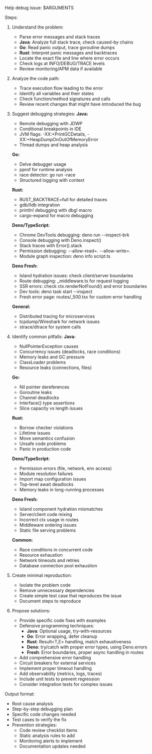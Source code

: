 Help debug issue: $ARGUMENTS

Steps:

1. Understand the problem:
   - Parse error messages and stack traces
   - **Java**: Analyze full stack trace, check caused-by chains
   - **Go**: Read panic output, trace goroutine dumps
   - **Rust**: Interpret panic messages and backtraces
   - Locate the exact file and line where error occurs
   - Check logs at INFO/DEBUG/TRACE levels
   - Review monitoring/APM data if available

2. Analyze the code path:
   - Trace execution flow leading to the error
   - Identify all variables and their states
   - Check function/method signatures and calls
   - Review recent changes that might have introduced the bug

3. Suggest debugging strategies:
   **Java:**
   - Remote debugging with JDWP
   - Conditional breakpoints in IDE
   - JVM flags: -XX:+PrintGCDetails, -XX:+HeapDumpOnOutOfMemoryError
   - Thread dumps and heap analysis

   **Go:**
   - Delve debugger usage
   - pprof for runtime analysis
   - race detector: go run -race
   - Structured logging with context

   **Rust:**
   - RUST_BACKTRACE=full for detailed traces
   - gdb/lldb integration
   - println! debugging with dbg! macro
   - cargo-expand for macro debugging

   **Deno/TypeScript:**
   - Chrome DevTools debugging: deno run --inspect-brk
   - Console debugging with Deno.inspect()
   - Stack traces with Error().stack
   - Permission debugging: --allow-read=. --allow-write=.
   - Module graph inspection: deno info script.ts

   **Deno Fresh:**
   - Island hydration issues: check client/server boundaries
   - Route debugging: _middleware.ts for request logging
   - SSR errors: check ctx.renderNotFound() and error boundaries
   - Dev tools: deno task start --inspect
   - Fresh error page: routes/_500.tsx for custom error handling

   **General:**
   - Distributed tracing for microservices
   - tcpdump/Wireshark for network issues
   - strace/dtrace for system calls

4. Identify common pitfalls:
   **Java:**
   - NullPointerException causes
   - Concurrency issues (deadlocks, race conditions)
   - Memory leaks and GC pressure
   - ClassLoader problems
   - Resource leaks (connections, files)

   **Go:**
   - Nil pointer dereferences
   - Goroutine leaks
   - Channel deadlocks
   - Interface{} type assertions
   - Slice capacity vs length issues

   **Rust:**
   - Borrow checker violations
   - Lifetime issues
   - Move semantics confusion
   - Unsafe code problems
   - Panic in production code

   **Deno/TypeScript:**
   - Permission errors (file, network, env access)
   - Module resolution failures
   - Import map configuration issues
   - Top-level await deadlocks
   - Memory leaks in long-running processes

   **Deno Fresh:**
   - Island component hydration mismatches
   - Server/client code mixing
   - Incorrect ctx usage in routes
   - Middleware ordering issues
   - Static file serving problems

   **Common:**
   - Race conditions in concurrent code
   - Resource exhaustion
   - Network timeouts and retries
   - Database connection pool exhaustion

5. Create minimal reproduction:
   - Isolate the problem code
   - Remove unnecessary dependencies
   - Create simple test case that reproduces the issue
   - Document steps to reproduce

6. Propose solutions:
   - Provide specific code fixes with examples
   - Defensive programming techniques:
     - **Java**: Optional usage, try-with-resources
     - **Go**: Error wrapping, defer cleanup
     - **Rust**: Result<T,E> handling, match exhaustiveness
     - **Deno**: try/catch with proper error types, using Deno.errors
     - **Fresh**: Error boundaries, proper async handling in routes
   - Add comprehensive error handling
   - Circuit breakers for external services
   - Implement proper timeout handling
   - Add observability (metrics, logs, traces)
   - Include unit tests to prevent regression
   - Consider integration tests for complex issues

Output format:

- Root cause analysis
- Step-by-step debugging plan
- Specific code changes needed
- Test cases to verify the fix
- Prevention strategies:
  - Code review checklist items
  - Static analysis rules to add
  - Monitoring alerts to implement
  - Documentation updates needed
